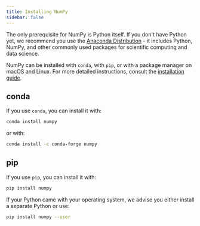 ```yaml
---
title: Installing NumPy
sidebar: false
---
```


The only prerequisite for NumPy is Python itself. If you don't have Python yet, we recommend you use the [Anaconda Distribution](https://www.anaconda.com/distribution) - it includes Python, NumPy, and other commonly used packages for scientific computing and data science.

NumPy can be installed with `conda`, with `pip`, or with a package manager on macOS and Linux. For more detailed instructions, consult the [installation guide](to_be_added_to_the_docs).

## conda

If you use `conda`, you can install it with:

```bash
conda install numpy
```

or with:

```bash
conda install -c conda-forge numpy
```

## pip

If you use `pip`, you can install it with:

```bash
pip install numpy
```

If your Python came with your operating system, we advise you either install a separate Python or use:

```bash
pip install numpy --user
```
